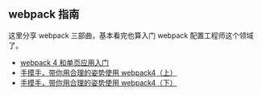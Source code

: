 ## webpack 指南

这里分享 webpack 三部曲，基本看完也算入门 webpack 配置工程师这个领域了。

- [webpack 4 和单页应用入门](webpack-and-spa-guide)
- [手摸手，带你用合理的姿势使用 webpack4（上）](https://juejin.im/post/5b56909a518825195f499806)
- [手摸手，带你用合理的姿势使用 webpack4（下）](https://juejin.im/post/5b5d6d6f6fb9a04fea58aabc)
